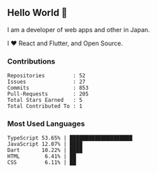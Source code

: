 ## Hello World 👋

I am a developer of web apps and other in Japan.

I ❤️ React and Flutter, and Open Source.

### Contributions

<!-- contributions start -->

    Repositories         : 52
    Issues               : 27
    Commits              : 853
    Pull-Requests        : 205
    Total Stars Earned   : 5
    Total Contributed To : 1

<!-- contributions end -->

### Most Used Languages

<!-- most-used-languages start -->

    TypeScript 53.65% | ████████████████████
    JavaScript 12.07% | ████
    Dart       10.22% | ████
    HTML        6.41% | ██
    CSS         6.11% | ██

<!-- most-used-languages end -->
